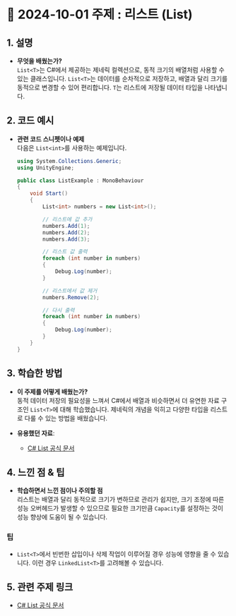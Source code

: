 # 📅 2024-10-01 주제 : 리스트 (List<T>)

## 1. 설명
- **무엇을 배웠는가?**  
  `List<T>`는 C#에서 제공하는 제네릭 컬렉션으로, 동적 크기의 배열처럼 사용할 수 있는 클래스입니다. `List<T>`는 데이터를 순차적으로 저장하고, 배열과 달리 크기를 동적으로 변경할 수 있어 편리합니다. `T`는 리스트에 저장될 데이터 타입을 나타냅니다.

## 2. 코드 예시
- **관련 코드 스니펫이나 예제**  
  다음은 `List<int>`를 사용하는 예제입니다.
  ```csharp
  using System.Collections.Generic;
  using UnityEngine;

  public class ListExample : MonoBehaviour
  {
      void Start()
      {
          List<int> numbers = new List<int>();

          // 리스트에 값 추가
          numbers.Add(1);
          numbers.Add(2);
          numbers.Add(3);

          // 리스트 값 출력
          foreach (int number in numbers)
          {
              Debug.Log(number);
          }

          // 리스트에서 값 제거
          numbers.Remove(2);

          // 다시 출력
          foreach (int number in numbers)
          {
              Debug.Log(number);
          }
      }
  }
## 3. 학습한 방법
- **이 주제를 어떻게 배웠는가?**  
  동적 데이터 저장의 필요성을 느껴서 C#에서 배열과 비슷하면서 더 유연한 자료 구조인 `List<T>`에 대해 학습했습니다. 제네릭의 개념을 익히고 다양한 타입을 리스트로 다룰 수 있는 방법을 배웠습니다.

- **유용했던 자료**:  
  - [C# List<T> 공식 문서](https://learn.microsoft.com/ko-kr/dotnet/api/system.collections.generic.list-1?view=net-7.0)

## 4. 느낀 점 & 팁
- **학습하면서 느낀 점이나 주의할 점**  
  리스트는 배열과 달리 동적으로 크기가 변하므로 관리가 쉽지만, 크기 조정에 따른 성능 오버헤드가 발생할 수 있으므로 필요한 크기만큼 `Capacity`를 설정하는 것이 성능 향상에 도움이 될 수 있습니다.

### 팁
- `List<T>`에서 빈번한 삽입이나 삭제 작업이 이루어질 경우 성능에 영향을 줄 수 있습니다. 이런 경우 `LinkedList<T>`를 고려해볼 수 있습니다.

## 5. 관련 주제 링크
- [C# List<T> 공식 문서](https://learn.microsoft.com/ko-kr/dotnet/api/system.collections.generic.list-1?view=net-7.0)